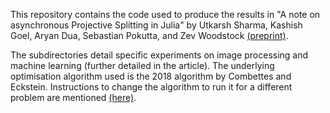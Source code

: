 This repository contains the code used to produce the results in "A note on asynchronous Projective Splitting in Julia" by Utkarsh Sharma, Kashish Goel, Aryan Dua, Sebastian Pokutta, and Zev
Woodstock [(preprint)](https://zevwoodstock.github.io/media/publications/asyncprox.pdf).

The subdirectories detail specific experiments on image processing and machine learning (further detailed in the article). The underlying optimisation algorithm used is the 2018 algorithm by Combettes and Eckstein. Instructions to change the algorithm to run it for a different problem are mentioned [(here)](https://github.com/zevwoodstock/AsyncProx/tree/main/Group%20Sparse%20Binary%20Distributed#using-the-library-to-run-a-different-problem).
